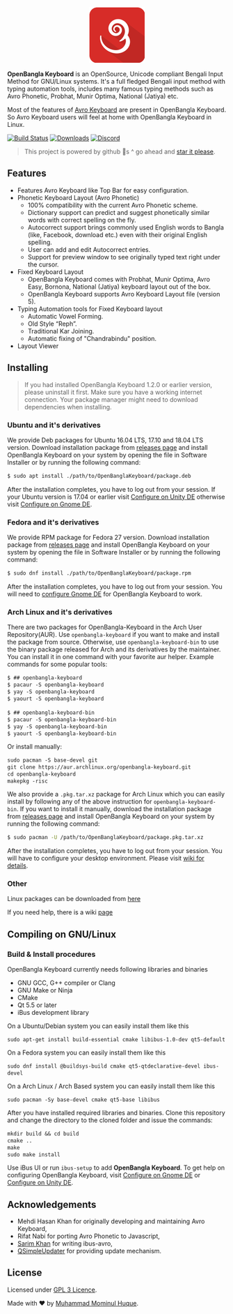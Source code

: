 <p align="center">
<img src="https://github.com/OpenBangla/OpenBangla-Keyboard/raw/master/data/128.png">
</p>

**OpenBangla Keyboard** is an OpenSource, Unicode compliant Bengali Input Method for GNU/Linux systems. It's a full fledged Bengali input method with typing automation tools, includes many famous typing methods such as Avro Phonetic, Probhat, Munir Optima, National (Jatiya) etc.

Most of the features of [Avro Keyboard](https://www.omicronlab.com/avro-keyboard.html) are present in OpenBangla Keyboard. So Avro Keyboard users will feel at home with OpenBangla Keyboard in Linux.

[![Build Status](https://travis-ci.org/OpenBangla/OpenBangla-Keyboard.svg?branch=master)](https://travis-ci.org/OpenBangla/OpenBangla-Keyboard)
[![Downloads](https://img.shields.io/github/downloads/OpenBangla/OpenBangla-Keyboard/total.svg)](https://github.com/OpenBangla/OpenBangla-Keyboard/releases/latest)
[![Discord](https://img.shields.io/discord/436879388362014740.svg)](https://discord.gg/HXK7QnJ)

> This project is powered by github 🌟s ^ go ahead and [star it please](https://github.com/OpenBangla/OpenBangla-Keyboard/stargazers).

## Features
* Features Avro Keyboard like Top Bar for easy configuration.
* Phonetic Keyboard Layout (Avro Phonetic)
  - 100% compatibility with the current Avro Phonetic scheme.
  - Dictionary support can predict and suggest phonetically similar words with correct spelling on the fly.
  - Autocorrect support brings commonly used English words to Bangla (like, Facebook, download etc.) even with their original English spelling.
  - User can add and edit Autocorrect entries.
  - Support for preview window to see originally typed text right under the cursor.
* Fixed Keyboard Layout
  - OpenBangla Keyboard comes with Probhat, Munir Optima, Avro Easy, Bornona, National (Jatiya) keyboard layout out of the box.
  - OpenBangla Keyboard supports Avro Keyboard Layout file (version 5).
* Typing Automation tools for Fixed Keyboard layout
  - Automatic Vowel Forming.
  - Old Style “Reph”.
  - Traditional Kar Joining.
  - Automatic fixing of "Chandrabindu" position.
* Layout Viewer

## Installing
> If you had installed OpenBangla Keyboard 1.2.0 or earlier version, please uninstall it first.
> Make sure you have a working internet connection. Your package manager might need to download dependencies when installing.
### Ubuntu and it's derivatives
We provide Deb packages for Ubuntu 16.04 LTS, 17.10 and 18.04 LTS version. Download installation package from [releases page](https://github.com/OpenBangla/OpenBangla-Keyboard/releases) and install OpenBangla Keyboard on your system by opening the file in Software Installer or by running the following command:
```bash
$ sudo apt install ./path/to/OpenBanglaKeyboard/package.deb
```
After the installation completes, you have to log out from your session. If your Ubuntu version is 17.04 or earlier visit [Configure on Unity DE](https://github.com/OpenBangla/OpenBangla-Keyboard/wiki/Configure-on-Unity-DE) otherwise visit [Configure on Gnome DE](https://github.com/OpenBangla/OpenBangla-Keyboard/wiki/Configure-on-Gnome-DE).
### Fedora and it's derivatives
We provide RPM package for Fedora 27 version. Download installation package from [releases page](https://github.com/OpenBangla/OpenBangla-Keyboard/releases) and install OpenBangla Keyboard on your system by opening the file in Software Installer or by running the following command:
```bash
$ sudo dnf install ./path/to/OpenBanglaKeyboard/package.rpm
```
After the installation completes, you have to log out from your session. You will need to [configure Gnome DE](https://github.com/OpenBangla/OpenBangla-Keyboard/wiki/Configure-on-Gnome-DE) for OpenBangla Keyboard to work.
### Arch Linux and it's derivatives
There are two packages for OpenBangla-Keyboard in the Arch User Repository(AUR). Use `openbangla-keyboard` if you want to make and install the package from source. Otherwise, use `openbangla-keyboard-bin` to use the binary package released for Arch and its derivatives by the maintainer. You can install it in one command with your favorite aur helper. Example commands for some popular tools:
```
$ ## openbangla-keyboard
$ pacaur -S openbangla-keyboard
$ yay -S openbangla-keyboard
$ yaourt -S openbangla-keyboard

$ ## openbangla-keyboard-bin
$ pacaur -S openbangla-keyboard-bin
$ yay -S openbangla-keyboard-bin
$ yaourt -S openbangla-keyboard-bin
```
Or install manually:
```
sudo pacman -S base-devel git
git clone https://aur.archlinux.org/openbangla-keyboard.git
cd openbangla-keyboard
makepkg -risc
```
We also provide a `.pkg.tar.xz` package for Arch Linux which you can easily install by following any of the above instruction for `openbangla-keyboard-bin`. If you want to install it manually, download the installation package from [releases page](https://github.com/OpenBangla/OpenBangla-Keyboard/releases) and install OpenBangla Keyboard on your system by running the following command:
```bash
$ sudo pacman -U /path/to/OpenBanglaKeyboard/package.pkg.tar.xz
```
After the installation completes, you have to log out from your session. You will have to configure your desktop environment. Please visit [wiki for details](https://github.com/OpenBangla/OpenBangla-Keyboard/wiki).
### Other
Linux packages can be downloaded from [here](https://github.com/OpenBangla/OpenBangla-Keyboard/releases)

If you need help, there is a wiki [page](https://github.com/OpenBangla/OpenBangla-Keyboard/wiki/Installing-OpenBangla-Keyboard)

## Compiling on GNU/Linux
### Build & Install procedures
OpenBangla Keyboard currently needs following libraries and binaries
* GNU GCC, G++ compiler or Clang
* GNU Make or Ninja
* CMake
* Qt 5.5 or later
* iBus development library

On a Ubuntu/Debian system you can easily install them like this
```
sudo apt-get install build-essential cmake libibus-1.0-dev qt5-default
```

On a Fedora system you can easily install them like this
```
sudo dnf install @buildsys-build cmake qt5-qtdeclarative-devel ibus-devel
```
On a Arch Linux / Arch Based system you can easily install them like this
```
sudo pacman -Sy base-devel cmake qt5-base libibus
```

After you have installed required libraries and binaries. Clone this repository and change the directory to the cloned folder and issue the commands:
```
mkdir build && cd build
cmake ..
make
sudo make install
```

Use iBus UI or run `ibus-setup` to add **OpenBangla Keyboard**. To get help on configuring OpenBangla Keyboard, visit [Configure on Gnome DE](https://github.com/OpenBangla/OpenBangla-Keyboard/wiki/Configure-on-Gnome-DE) or [Configure on Unity DE](https://github.com/OpenBangla/OpenBangla-Keyboard/wiki/Configure-on-Unity-DE).

## Acknowledgements
 - Mehdi Hasan Khan for originally developing and maintaining Avro Keyboard,
 - Rifat Nabi for porting Avro Phonetic to Javascript,
 - [Sarim Khan](https://github.com/sarim) for writing ibus-avro,
 - [QSimpleUpdater](https://github.com/alex-spataru/QSimpleUpdater) for providing update mechanism.

## License
Licensed under [GPL 3 Licence](https://opensource.org/licenses/GPL-3.0).

Made with ❤️ by [Muhammad Mominul Huque](https://github.com/mominul).
